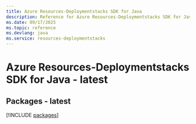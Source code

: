 ```yaml
---
title: Azure Resources-Deploymentstacks SDK for Java
description: Reference for Azure Resources-Deploymentstacks SDK for Java
ms.date: 09/17/2025
ms.topic: reference
ms.devlang: java
ms.service: resources-deploymentstacks
---
```

# Azure Resources-Deploymentstacks SDK for Java - latest
## Packages - latest
[!INCLUDE [packages](resources-deploymentstacks-index.md)]